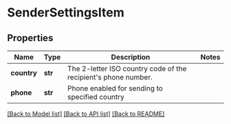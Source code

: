 # SenderSettingsItem

## Properties
Name | Type | Description | Notes
------------ | ------------- | ------------- | -------------
**country** | **str** | The 2-letter ISO country code of the recipient&#39;s phone number.  | 
**phone** | **str** | Phone enabled for sending to specified country | 

[[Back to Model list]](../README.md#documentation-for-models) [[Back to API list]](../README.md#documentation-for-api-endpoints) [[Back to README]](../README.md)


